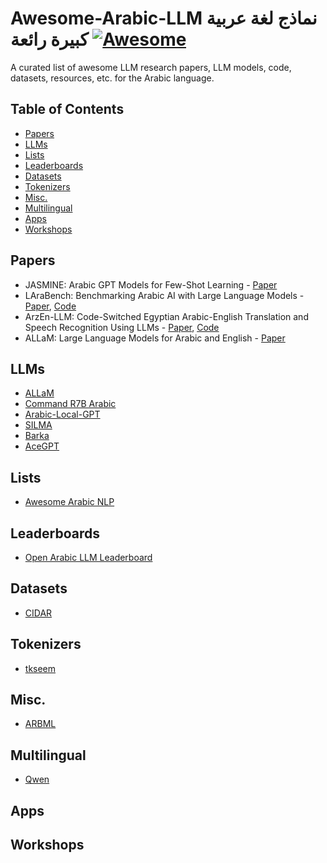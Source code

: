 # Awesome-Arabic-LLM نماذج لغة عربية كبيرة رائعة [![Awesome](https://awesome.re/badge.svg)](https://awesome.re)
A curated list of awesome LLM research papers, LLM models, code, datasets, resources, etc. for the  Arabic language.


## Table of Contents

- [Papers](#papers)
- [LLMs](#llms)
- [Lists](#lists)
- [Leaderboards](#leaderboards)
- [Datasets](#datasets)
- [Tokenizers](#tokenizers)
- [Misc.](#misc.)
- [Multilingual](multilingual)
- [Apps](#apps)
- [Workshops](#workshops)



## Papers
- JASMINE: Arabic GPT Models for Few-Shot Learning - [Paper](https://arxiv.org/pdf/2212.10755)
- LAraBench: Benchmarking Arabic AI with Large Language Models - [Paper](https://arxiv.org/pdf/2305.14982), [Code](https://github.com/qcri/LLMeBench)
- ArzEn-LLM: Code-Switched Egyptian Arabic-English Translation and Speech Recognition Using LLMs - [Paper](https://arxiv.org/abs/2406.18120), [Code](https://github.com/ahmedheakl/arazn-llm)
- ALLaM: Large Language Models for Arabic and English - [Paper](https://arxiv.org/abs/2407.15390)



## LLMs
- [ALLaM](https://ollama.com/iKhalid/ALLaM)
- [Command R7B Arabic](https://huggingface.co/CohereForAI/c4ai-command-r7b-arabic-02-2025)
- [Arabic-Local-GPT](https://github.com/minar09/arabic-local-gpt)
- [SILMA](https://huggingface.co/silma-ai/SILMA-9B-Instruct-v1.0)
- [Barka](https://huggingface.co/Slim205/Barka-9b-it-v02)
- [AceGPT](https://github.com/FreedomIntelligence/AceGPT)




## Lists
- [Awesome Arabic NLP](https://github.com/Curated-Awesome-Lists/awesome-arabic-nlp)



## Leaderboards
- [Open Arabic LLM Leaderboard](https://huggingface.co/spaces/OALL/Open-Arabic-LLM-Leaderboard)



## Datasets
- [CIDAR](https://github.com/ARBML/CIDAR)



## Tokenizers
- [tkseem](https://github.com/ARBML/tkseem)
  


## Misc.
- [ARBML](https://github.com/ARBML)



## Multilingual
- [Qwen](https://github.com/QwenLM/Qwen)


## Apps


## Workshops

